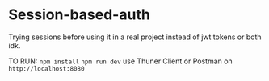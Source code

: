 # Session-based-auth
Trying sessions before using it in a real project instead of jwt tokens or both idk.

TO RUN: 
```npm install```
```npm run dev``` 
use Thuner Client or Postman on ```http://localhost:8080```
